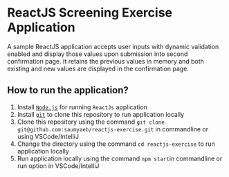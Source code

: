 # ReactJS Screening Exercise Application

A sample ReactJS application accepts user inputs with dynamic validation enabled and display those values upon submission into second confirmation page. It retains the previous values in memory and both existing and new values are displayed in the confirmation page.

## How to run the application?
1) Install [`Node.js`](https://nodejs.org/en/download) for running `ReactJs` application
2) Install [`git`](https://git-scm.com/download/win) to clone this repository to run application locally
3) Clone this repository using the command `git clone git@github.com:saumyaeb/reactjs-exercise.git` in commandline or using VSCode/IntelliJ
4) Change the directory using the command `cd reactjs-exercise` to run application locally
5) Run application locally using the command `npm start`in commandline or run option in VSCode/IntelliJ

